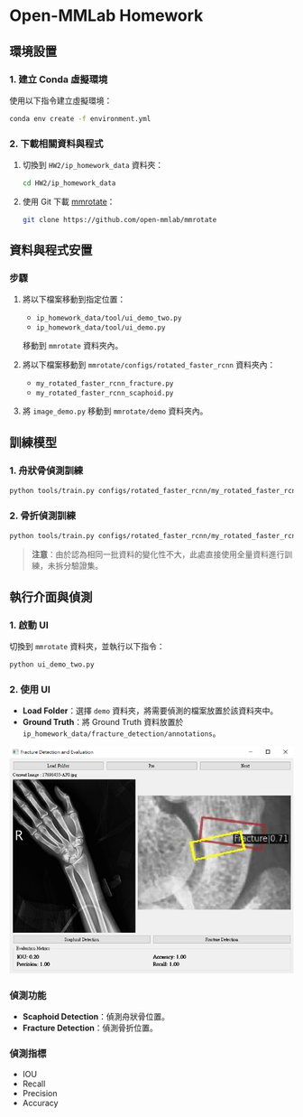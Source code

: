 # Open-MMLab Homework

## 環境設置

### 1. 建立 Conda 虛擬環境

使用以下指令建立虛擬環境：

```bash
conda env create -f environment.yml
```



### 2. 下載相關資料與程式

1. 切換到 `HW2/ip_homework_data` 資料夾：
   ```bash
   cd HW2/ip_homework_data
   ```

2. 使用 Git 下載 [mmrotate](https://github.com/open-mmlab/mmrotate)：
   ```bash
   git clone https://github.com/open-mmlab/mmrotate
   ```

## 資料與程式安置

### 步驟

1. 將以下檔案移動到指定位置：

   - `ip_homework_data/tool/ui_demo_two.py`
   - `ip_homework_data/tool/ui_demo.py`

   移動到 `mmrotate` 資料夾內。

2. 將以下檔案移動到 `mmrotate/configs/rotated_faster_rcnn` 資料夾內：

   - `my_rotated_faster_rcnn_fracture.py`
   - `my_rotated_faster_rcnn_scaphoid.py`

3. 將 `image_demo.py` 移動到 `mmrotate/demo` 資料夾內。

## 訓練模型

### 1. 舟狀骨偵測訓練

```bash
python tools/train.py configs/rotated_faster_rcnn/my_rotated_faster_rcnn_scaphoid.py
```

### 2. 骨折偵測訓練

```bash
python tools/train.py configs/rotated_faster_rcnn/my_rotated_faster_rcnn_fracture.py
```

> **注意**：由於認為相同一批資料的變化性不大，此處直接使用全量資料進行訓練，未拆分驗證集。

## 執行介面與偵測

### 1. 啟動 UI

切換到 `mmrotate` 資料夾，並執行以下指令：

```bash
python ui_demo_two.py
```

### 2. 使用 UI

- **Load Folder**：選擇 `demo` 資料夾，將需要偵測的檔案放置於該資料夾中。
- **Ground Truth**：將 Ground Truth 資料放置於 `ip_homework_data/fracture_detection/annotations`。

![Demo UI](demo.png)




### 偵測功能

- **Scaphoid Detection**：偵測舟狀骨位置。
- **Fracture Detection**：偵測骨折位置。

### 偵測指標

- IOU
- Recall
- Precision
- Accuracy



